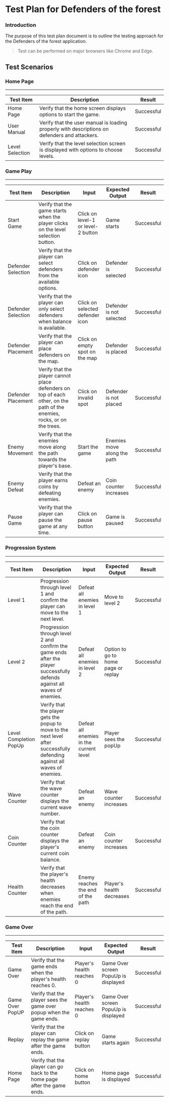 # Test Plan for Defenders of the forest

### **Introduction**
The purpose of this test plan document is to outline the testing approach for the Defenders of the forest application. 

> Test can be performed on major browsers like Chrome and Edge.

## **Test Scenarios**

### **Home Page**
-------------------

| Test Item          | Description                                                             | Result           |
|--------------------|-------------------------------------------------------------------------|------------------|
| Home Page          | Verify that the home screen displays options to start the game.         | Successful       |              
| User Manual        | Verify that the user manual is loading properly with descriptions on defenders and attackers.  | Successful       |
| Level Selection    | Verify that the level selection screen is displayed with options to choose levels. | Successful       |

### **Game Play**
-------------------

| Test Item          | Description         | Input|Expected Output  | Result           |
|--------------------|---------------------|------|------------------|------------------|
| Start Game         | Verify that the game starts when the player clicks on the level selection button. | Click on level-1 or level-2  button | Game starts | Successful |
| Defender Selection | Verify that the player can select defenders from the available options. | Click on defender icon | Defender is selected | Successful |
| Defender Selection | Verify that the player can only select defenders when balance is available. | Click on selected defender icon | Defender is not selected | Successful |
| Defender Placement | Verify that the player can place defenders on the map. | Click on empty spot on the map | Defender is placed | Successful |
| Defender Placement | Verify that the player cannot place defenders on top of each other, on the path of the enemies, rocks, or on the trees. | Click on invalid spot | Defender is not placed | Successful |
| Enemy Movement     | Verify that the enemies move along the path towards the player's base. | Start the game | Enemies move along the path | Successful |
| Enemy Defeat       | Verify that the player earns coins by defeating enemies. | Defeat an enemy | Coin counter increases | Successful |
| Pause Game         | Verify that the player can pause the game at any time. | Click on pause button | Game is paused | Successful |


### **Progression System**
-------------------


| Test Item          | Description         | Input|Expected Output  | Result           |
|--------------------|---------------------|------|------------------|------------------|
| Level 1            | Progression through level 1 and confirm the player can move to the next level. | Defeat all enemies in level 1 | Move to level 2 | Successful |
| Level 2            | Progression through level 2 and confirm the game ends after the player successfully defends against all waves of enemies. | Defeat all enemies in level 2 | Option to go to home page or replay | Successful |
| Level Completion PopUp   | Verify that the player gets the popup to move to the next level after successfully defending against all waves of enemies. | Defeat all enemies in the current level | Player sees the popUp | Successful |
| Wave Counter       | Verify that the wave counter displays the current wave number. | Defeat an enemy | Wave counter increases | Successful |
| Coin Counter       | Verify that the coin counter displays the player's current coin balance. | Defeat an enemy | Coin counter increases | Successful |
| Health Counter      | Verify that the player's health decreases when enemies reach the end of the path. | Enemy reaches the end of the path | Player's health decreases | Successful |

<div style="page-break-after: always;"></div>

### **Game Over**
-------------------

| Test Item          | Description         | Input|Expected Output  | Result           |
|--------------------|---------------------|------|------------------|------------------|
| Game Over          | Verify that the game ends when the player's health reaches 0. | Player's health reaches 0 | Game Over screen PopuUp is displayed | Successful |
| Game Over PopUP    | Verify that the player sees the game over popup when the game ends. | Player's health reaches 0 | Game Over screen PopuUp is displayed | Successful |
| Replay             | Verify that the player can replay the game after the game ends. | Click on replay button | Game starts again | Successful |
| Home Page          | Verify that the player can go back to the home page after the game ends. | Click on home button | Home page is displayed | Successful |

